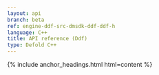 ```yaml
---
layout: api
branch: beta
ref: engine-ddf-src-dmsdk-ddf-ddf-h
language: C++
title: API reference (Ddf)
type: Defold C++
---
```

{% include anchor_headings.html html=content %}
